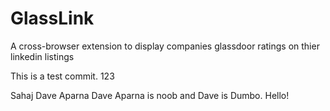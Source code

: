 # GlassLink

A cross-browser extension to display companies glassdoor ratings on thier linkedin listings

This is a test commit.
123

Sahaj Dave
Aparna Dave
Aparna is noob and Dave is Dumbo.
Hello!